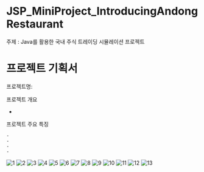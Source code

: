 
# JSP_MiniProject_IntroducingAndongRestaurant

  주제 : Java를 활용한 국내 주식 트레이딩 시뮬레이션 프로젝트
  

# 프로젝트 기획서

  프로젝트명: 

  프로젝트 개요

   - 

   
  프로젝트 주요 특징

    - 
    - 
    - 
    - 
    
![1](https://user-images.githubusercontent.com/86037701/125395905-c0b4f500-e3e6-11eb-9795-76d42da03cbb.JPG)
![2](https://user-images.githubusercontent.com/86037701/125395913-c3afe580-e3e6-11eb-89c3-ea960ab5f633.jpg)
![3](https://user-images.githubusercontent.com/86037701/125395915-c4487c00-e3e6-11eb-9aa7-eb32987452ab.jpg)
![4](https://user-images.githubusercontent.com/86037701/125395916-c4e11280-e3e6-11eb-9127-0c5cf06e81e0.jpg)
![5](https://user-images.githubusercontent.com/86037701/125395920-c6123f80-e3e6-11eb-82ab-d55b6ea4af38.jpg)
![6](https://user-images.githubusercontent.com/86037701/125395923-c6aad600-e3e6-11eb-8ca8-6ca45a5b969c.jpg)
![7](https://user-images.githubusercontent.com/86037701/125395926-c7436c80-e3e6-11eb-8e7f-9495af9ae63f.jpg)
![8](https://user-images.githubusercontent.com/86037701/125395930-c8749980-e3e6-11eb-84e8-ae4998b30349.jpg)
![9](https://user-images.githubusercontent.com/86037701/125396121-15587000-e3e7-11eb-8069-eb1a39bbc2b2.jpg)
![10](https://user-images.githubusercontent.com/86037701/125395935-ca3e5d00-e3e6-11eb-8164-5a938be286f7.jpg)
![11](https://user-images.githubusercontent.com/86037701/125395940-cad6f380-e3e6-11eb-9887-f55b25fe283f.jpg)
![12](https://user-images.githubusercontent.com/86037701/125395943-cb6f8a00-e3e6-11eb-9790-2cc3c2fcf7ab.jpg)
![13](https://user-images.githubusercontent.com/86037701/125395946-cc082080-e3e6-11eb-80da-0bce7a999e97.jpg)

